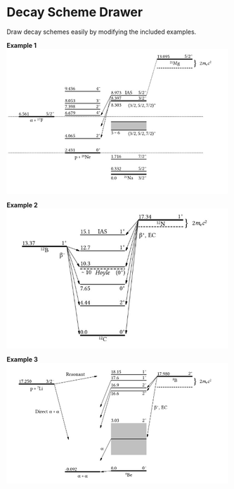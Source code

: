 # Decay Scheme Drawer

Draw decay schemes easily by modifying the included examples.

**Example 1**
![Example decay scheme 1](images/21mg.jpg "Example decay scheme 1")

**Example 2**
![Example decay scheme 2](images/12c.jpg "Example decay scheme 2")

**Example 3**
![Example decay scheme 2](images/8be.jpg "Example decay scheme 3")
